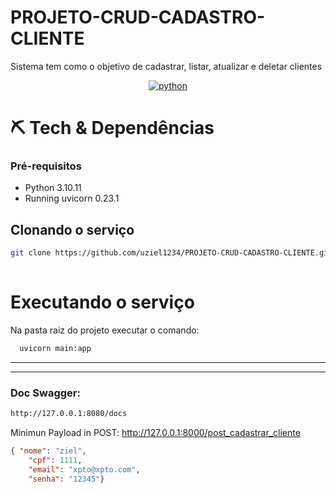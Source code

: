 # PROJETO-CRUD-CADASTRO-CLIENTE
Sistema tem como o objetivo de cadastrar, listar, atualizar e deletar clientes





<p align="center">
	<a href="https://www.python.org/">
	  <img alt="python" src="https://img.shields.io/static/v1?color=red&label=Dev&message=python&style=for-the-badge&logo=python">
	</a>
</p>

# ⛏  Tech & Dependências

### Pré-requisitos

*   Python 3.10.11
*   Running uvicorn 0.23.1 


## Clonando o serviço

```sh
git clone https://github.com/uziel1234/PROJETO-CRUD-CADASTRO-CLIENTE.git
 
```

# Executando o serviço

Na pasta raiz do projeto executar o comando:

```sh
  uvicorn main:app
```

<hr>


<hr>

### Doc Swagger:

```sh
http://127.0.0.1:8080/docs
```

Minimun Payload in POST: http://127.0.0.1:8000/post_cadastrar_cliente
```JSON
{ "nome": "ziel",
    "cpf": 1111,
    "email": "xpto@xpto.com",
    "senha": "12345"}
```

